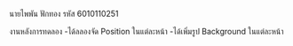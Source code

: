 นายไพพัน ฟักทอง รหัส 6010110251

งานหลังการทดลอง 
-ได้ลลองจัด Position ในแต่ละหน้า
-ได้เพิ่มรูป Background ในแต่ละหน้า